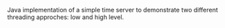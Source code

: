 Java implementation of a simple time server to demonstrate two different threading approches: low and high level.
